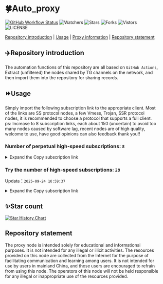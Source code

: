 # 🍀Auto_proxy
[![GitHub Workflow Status](https://img.shields.io/github/actions/workflow/status/PangTouY00/Auto_proxy/main.yml?branch=main)](https://github.com/PangTouY00/Auto_proxy/actions/workflows/main.yml?branch=main) 
![Watchers](https://img.shields.io/github/watchers/w1770946466/Auto_proxy) ![Stars](https://img.shields.io/github/stars/PangTouY00/Auto_proxy) ![Forks](https://img.shields.io/github/forks/w1770946466/Auto_proxy) ![Vistors](https://visitor-badge.laobi.icu/badge?page_id=PangTouY00.Auto_proxy) ![LICENSE](https://img.shields.io/badge/license-CC%20BY--SA%204.0-green.svg)

[Repository introduction](https://github.com/PangTouY00/Auto_proxy#Repositoryintroduction) | [Usage](https://github.com/PangTouY00/Auto_proxy#Usage) | [Proxy information](https://github.com/PangTouY00/Auto_proxy#Proxyinformation) | [Repository statement](https://github.com/PangTouY00/Auto_proxy#Repositorystatement)

## ✈️Repository introduction
The automation functions of this repository are all based on `GitHub Actions`,
Extract (unfiltered) the nodes shared by TG channels on the network, and then import them into the repository for sharing records.

## ⏩Usage
Simply import the following subscription link to the appropriate client. Most of the links are SS protocol nodes, a few Vmess, Trojan, SSR protocol nodes, it is recommended to choose a protocol that supports a full client.
ps: Increase to 8 subscription links, each about 150 (uncertain) to avoid too many nodes caused by software lag, recent nodes are of high quality, welcome to use, have good opinions can also feedback thank you!!

### Number of perpetual high-speed subscriptions: `8`

<details>
  <summary>Expand the Copy subscription link</summary>

  
- [Multiprotocol Base64 encoding](https://raw.githubusercontent.com/PangTouY00/Auto_proxy/main/Long_term_subscription1)
`https://raw.githubusercontent.com/PangTouY00/Auto_proxy/main/Long_term_subscription_num`
`Total number of merge nodes: 252`

- [Multiprotocol Base64 encoding](https://raw.githubusercontent.com/PangTouY00/Auto_proxy/main/Long_term_subscription1)
`https://raw.githubusercontent.com/PangTouY00/Auto_proxy/main/Long_term_subscription1`
`Total number of merge nodes: 32`

- [Multiprotocol Base64 encoding](https://raw.githubusercontent.com/PangTouY00/Auto_proxy/main/Long_term_subscription2)
`https://raw.githubusercontent.com/PangTouY00/Auto_proxy/main/Long_term_subscription2`
`Total number of merge nodes: 32`

- [Multiprotocol Base64 encoding](https://raw.githubusercontent.com/PangTouY00/Auto_proxy/main/Long_term_subscription3)
`https://raw.githubusercontent.com/PangTouY00/Auto_proxy/main/Long_term_subscription3`
`Total number of merge nodes: 32`

- [Multiprotocol Base64 encoding](https://raw.githubusercontent.com/PangTouY00/Auto_proxy/main/Long_term_subscription4)
`https://raw.githubusercontent.com/PangTouY00/Auto_proxy/main/Long_term_subscription4`
`Total number of merge nodes: 32`

- [Multiprotocol Base64 encoding](https://raw.githubusercontent.comPangTouY00/Auto_proxy/main/Long_term_subscription5)
`https://raw.githubusercontent.com/PangTouY00/Auto_proxy/main/Long_term_subscription5`
`Total number of merge nodes: 32`

- [Multiprotocol Base64 encoding](https://raw.githubusercontent.com/PangTouY00/Auto_proxy/main/Long_term_subscription6)
`https://raw.githubusercontent.com/PangTouY00/Auto_proxy/main/Long_term_subscription6`
`Total number of merge nodes: 32`

- [Multiprotocol Base64 encoding](https://raw.githubusercontent.com/PangTouY00/Auto_proxy/main/Long_term_subscription7)
`https://raw.githubusercontent.com/PangTouY00/Auto_proxy/main/Long_term_subscription7`
`Total number of merge nodes: 32`

- [Multiprotocol Base64 encoding](https://raw.githubusercontent.com/PangTouY00/Auto_proxy/main/Long_term_subscription8)
`https://raw.githubusercontent.com/PangTouY00/Auto_proxy/main/Long_term_subscription8`
`Total number of merge nodes: 28`

- [Clash subscription](https://raw.githubusercontent.com/PangTouY00/Auto_proxy/main/Long_term_subscription2.yaml)
`https://raw.githubusercontent.com/PangTouY00/Auto_proxy/main/Long_term_subscription1.yaml`


- [Clash subscription](https://raw.githubusercontent.com/PangTouY00/Auto_proxy/main/Long_term_subscription2.yaml)
`https://raw.githubusercontent.com/PangTouY00/Auto_proxy/main/Long_term_subscription2.yaml`


- [Clash subscription](https://raw.githubusercontent.com/PangTouY00/Auto_proxy/main/Long_term_subscription3.yaml)
`https://raw.githubusercontent.com/PangTouY00/Auto_proxy/main/Long_term_subscription3.yaml`
  
</details>

### Try the number of high-speed subscriptions: `29`
Updata：`2025-09-24 10:59:37`


<details>
  <summary>Expand the Copy subscription link</summary>  




































































































































































































































































































































































































































































































































































































































































































































































































































































































































































































































































































































































































































































































































































































































































































































































































































































































































































































































































































































































































































































































































































































































































































































































































































































































































































































































































































































































































































































































































































































































































































































































































































































































































































































































































































































































































































































































































































































































































































































































































































































































































































































































































































































































































































































































































































































































































































































































































































































































































































































































































































































































































































































































































































































































































































































































































































































































































































































































































































































































































































































































































































































































































































































































































































































































































































































































































































































































































































































































































































































































































































































































































































































































































































































































































































































































































































































































































































































































































































































































































































































































































































































































































































































































































































































































































































































































































































































































































































































































































































































































































































































































































































































































































































































































































































































































































































































































































































































































































































































































































































































































































































































































































































































































































































































































































































































































































































































































































































































































































































































































































































































































































































































































































































































































































































































































































































































































































































































































































































































































































































































































































































































































































































































































































































































































































































































































































































































































































































































































































































































































































































































































































































































































































































































































































































































































































































































































































































































































































































































































































































































































































































































































































































































































































































































































































































































































































































































































































































































































































































































































































































































































































































































































































































































































































































































































































































































































































































































































































































































































































































































































































































































































































































































































































































































































































































































































































































































































































































































































































































































































































































































































































































































































































































































































































































































































































































































































































































































































































































































































































































































































































































































































































































































































































































































































































































































































































































































































































































































































































































































































































































































































































































































































































































































































































































































































































































































































































































































































































































































































































































































































































































































































































































































































































































































































































































































































































































































































































































































































































































































































































































































































































































































































































































































































































































































































































































































































































































































































































































































































































































































































































































































































































































































































































































































































































































































































































































































































































































































































































































































































































































































































































































































































































































































































































































































































































































































































































































































































































































































































































































































































































































































































































































































































































































>Trial subscription：
`https://nekocloud.qzz.io/api/v1/client/subscribe?token=78a72f87ac109cdf58b4cda336d6e34c`




>Trial subscription：
`https://ld88.nxxbbf.com/api/v1/client/subscribe?token=320251a9131a429a6be8c6ea24ecc388`




>Trial subscription：
`https://gw-tokwyrfy9u.1010520.click/api/v1/client/subscribe?token=f8b63b936261e3a28e41869db576741f`




>Trial subscription：
`https://gw-wzpalhftjc.1010520.click/api/v1/client/subscribe?token=4e4fa8f09ff404d9a98aa874a97ef73e`




>Trial subscription：
`https://vbdy.850708.xyz/api/v1/client/subscribe?token=f7e5962f6b2bd9a998d7553f4c221c40`




>Trial subscription：
`https://nekocloud.xx.kg/api/v1/client/subscribe?token=94422ebbb9885041cd2e2f976f316629`




>Trial subscription：
`https://www.huojian2.xyz/api/v1/client/subscribe?token=a0b9eca7b5a6c11763a9921f1f41c946`




>Trial subscription：
`https://yywhale.com/api/v1/client/subscribe?token=03cce6e213cb193de01a33884f6bebcf`




>Trial subscription：
`https://cloud.mxlk.net/api/v1/client/subscribe?token=082eaae600657ad3707f00babf685f94`




>Trial subscription：
`https://cn.newbee.cyou/api/v1/client/subscribe?token=de47644d0f9c3eeb7ddf882c61ba5e33`




>Trial subscription：
`https://www.camael.top/api/v1/client/subscribe?token=fc943e5aee2c0563a35b4c72472bf5f6`




>Trial subscription：
`https://dl.vfkum.website/api/v1/client/subscribe?token=b6632b5af88ada9e16f37a50a5e7a2a2`




>Trial subscription：
`https://guanwang.1010520.click/api/v1/client/subscribe?token=cf2e38ba811e2423a77fcc8686a4bd42`




>Trial subscription：
`https://gw-zubknq2tly.1010520.click/api/v1/client/subscribe?token=9ca4fc7c0638dbc10f12fb14d550f63a`




>Trial subscription：
`https://xiaohuolongjc.top/api/v1/client/subscribe?token=3f194bca6c46d45ff3cb4b9ad80d711f`




>Trial subscription：
`https://fs.v2rayse.com/share/20250924/69ihnwm996.txt`




>Trial subscription：
`https://sy-4dskhb.fj520.click/api/v1/client/subscribe?token=a7d4cbfee38576368c9883624864399e`




>Trial subscription：
`https://qingyun.zybs.eu.org/api/v1/client/subscribe?token=74520c3e3405990d626d74c2aaa59d79`




>Trial subscription：
`https://ldld.whtjdasha.com/api/v1/client/subscribe?token=36f4aa3e71f2f0f6d98fb19c9ec1104e`




>Trial subscription：
`https://dashuai.us/api/v1/client/subscribe?token=dea4d5cdebec4cb1c1543cf976e95b19`




>Trial subscription：
`https://gw-8gdesscrja.1010520.click/api/v1/client/subscribe?token=1c9800323f4b4883afe520ae65555521`




>Trial subscription：
`https://linlujs.cloud/api/v1/client/subscribe?token=7ba07e72de86298d3b5bb7f382a0e5cf`




>Trial subscription：
`https://go.yueyun.de/api/v1/client/subscribe?token=b521335fdae2741e0603d90458d11c2d`




>Trial subscription：
`https://kingfisher.top/api/v1/client/subscribe?token=97d1f50d948de3dbe40847bd34ef3c61`




>Trial subscription：
`https://www.eeevpn.com/api/v1/client/subscribe?token=16ce520b35a039df69339ea63cdbd57f`




>Trial subscription：
`https://v2s.ip-ddns.com/api/v1/client/subscribe?token=2b30d878f13c4c1c28dc5f4a7fd629c0`




>Trial subscription：
`https://ylccloud.top/api/v1/client/subscribe?token=f45bb2db08763f1c19032e20462fc1db`




>Trial subscription：
`https://multiserver.multiserveradelshoop.com/api/v1/client/subscribe?token=b5433f77bd6026c29f380bd0046cf59f`




>Trial subscription：
`https://cfvpn.com/api/v1/client/subscribe?token=8541278a1fe2593c3329a28cbdd2c707`



</details>

## ✨Star count
[![Star History Chart](https://api.star-history.com/svg?repos=PangTouY00/Auto_proxy&type=Date)](https://star-history.com/#w1770946466/Auto_proxy&Date)



## Repository statement
The proxy node is intended solely for educational and informational purposes. It is not intended for any illegal or illicit activities. The resources provided on this node are collected from the Internet for the purpose of facilitating communication and learning among users. It is not intended for use by users in mainland China, and those users are encouraged to refrain from using this node. The operators of this node will not be held responsible for any illegal or inappropriate use of the resources provided.
